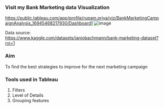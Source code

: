 ### Visit my Bank Marketing data Visualization
https://public.tableau.com/app/profile/rupam.priya/viz/BankMarketingCampaignAnalysis_16945468217930/Dashboard1
![image](https://github.com/rupam-priya/Visualizations/assets/117684847/44e0bf73-a96a-44d4-b7ec-95feef0f0acf)

Data source: <br>
https://www.kaggle.com/datasets/janiobachmann/bank-marketing-dataset?rvi=1

### Aim
To find the best strategies to improve for the next marketing campaign

### Tools used in Tableau
1. Filters
2. Level of Details
3. Grouping features
